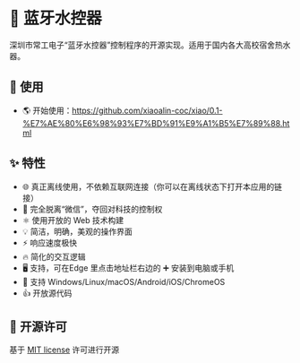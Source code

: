 # 🛀 蓝牙水控器

深圳市常工电子“蓝牙水控器”控制程序的开源实现。适用于国内各大高校宿舍热水器。


## 🏃 使用

- 🌎 开始使用：https://github.com/xiaoalin-coc/xiao/0.1-%E7%AE%80%E6%98%93%E7%BD%91%E9%A1%B5%E7%89%88.html

## ✨ 特性

- 🌐 真正离线使用，不依赖互联网连接（你可以在离线状态下打开本应用的链接）
- 🖕 完全脱离“微信”，夺回对科技的控制权
- ⚛️ 使用开放的 Web 技术构建
- 💡 简洁，明确，美观的操作界面
- ⚡ 响应速度极快
- 🔥 简化的交互逻辑
- 🖥️ 支持，可在Edge 里点击地址栏右边的 ➕ 安装到电脑或手机
- 📱 支持 Windows/Linux/macOS/Android/iOS/ChromeOS
- 👍 开放源代码

## 📜 开源许可

基于 [MIT license](https://opensource.org/licenses/MIT) 许可进行开源
